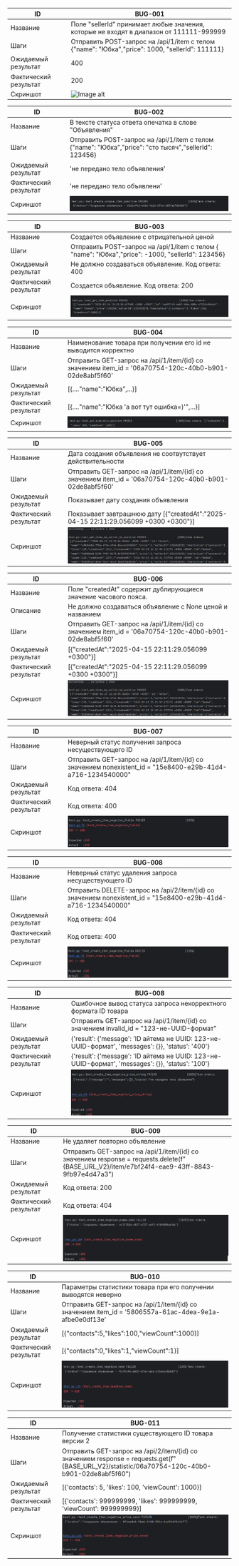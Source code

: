| ID                    | BUG-001                                                                                                       |
|-----------------------|---------------------------------------------------------------------------------------------------------------|
| Название              | Поле "sellerId" принимает любые значения, которые не входят в диапазон от 111111-999999                                                                           | 	
| Шаги        | Отправить POST-запрос на /api/1/item с телом {"name": "Юбка","price": 1000, "sellerId": 111111}
| Ожидаемый результат   | 400                                                           | 
| Фактический результат | 200                                                         |
| Скриншот              | ![Image alt](https://github.com/Acypaa/qa/blob/main/Task_2/img/img_1.png)                                |

| ID                    | BUG-002                                                                        |
|-----------------------|--------------------------------------------------------------------------------|
| Название              | В тексте статуса ответа опечатка в слове "Объявления"                                      | 	
| Шаги                  | Отправить POST-запрос на /api/1/item с телом  {"name": "Юбка","price": "сто тысяч","sellerId": 123456}                     |
| Ожидаемый результат   | 'не передано тело объявления'                          | 
| Фактический результат | 'не передано тело объявлени'                                        |
| Скриншот              | ![Image alt](https://github.com/Acypaa/qa_tech/blob/main/Task_2/img/img_2.png) |

| ID                    | BUG-003                                                                                                                                  |
|-----------------------|------------------------------------------------------------------------------------------------------------------------------------------|
| Название              | Создается объявление с отрицательной ценой                                                                                               | 	                                                                                 |
| Шаги                  | Отправить POST-запрос на /api/1/item с телом { "name": "Юбка","price": -1000, "sellerId": 123456}|
| Ожидаемый результат   | Не должно создаваться объявление. Код ответа: 400                                                                                        | 
| Фактический результат | Создается объявление. Код ответа: 200                                                                                                    |
| Скриншот              | ![Image alt](https://github.com/Acypaa/qa_tech/blob/main/Task_2/img/img_3.png)                                                           |

| ID                    | BUG-004                                                                                                                    |
|-----------------------|----------------------------------------------------------------------------------------------------------------------------|
| Название              | Наименование товара при получении его id не выводится корректно                                                                                     | 	
| Шаги                  | Отправить GET-запрос на /api/1/item/{id} со значением item_id = '06a70754-120c-40b0-b901-02de8abf5f60' |
| Ожидаемый результат   | [{...."name":"Юбка",...}]                                                                         | 
| Фактический результат | [{...."name":"Юбка 'а вот тут ошибка=)'",...}]                                                                                    |
| Скриншот              | ![Image alt](https://github.com/Acypaa/qa_tech/blob/main/Task_2/img/img_4.png)                                             |

| ID                    | BUG-005                                                                                                                                  |
|-----------------------|------------------------------------------------------------------------------------------------------------------------------------------|
| Название              | Дата создания объявления не соотвутствует действительности                                                                                                     | 	
| Шаги                  | Отправить GET-запрос на /api/1/item/{id} со значением item_id = '06a70754-120c-40b0-b901-02de8abf5f60' |
| Ожидаемый результат   | Показывает дату создания объявления                                                                                      | 
| Фактический результат | Показывает завтрашнюю дату [{"createdAt":"2025-04-15 22:11:29.056099 +0300 +0300"}]                                                                                                  |
| Скриншот              | ![Image alt](https://github.com/Acypaa/qa_tech/blob/main/Task_2/img/img_5.png)                                                          |

| ID                    | BUG-006                                                                                                                    |
|-----------------------|----------------------------------------------------------------------------------------------------------------------------|
| Название              | Поле "createdAt" содержит дублирующиеся значение часового пояса.                                                                             | 	
| Описание              | Не должно создаваться объявление с None ценой и названием                                                                  |
| Шаги                  | Отправить GET-запрос на /api/1/item/{id} со значением item_id = '06a70754-120c-40b0-b901-02de8abf5f60' |
| Ожидаемый результат   | [{"createdAt":"2025-04-15 22:11:29.056099 +0300"}]                                                                       | 
| Фактический результат | [{"createdAt":"2025-04-15 22:11:29.056099 +0300 +0300"}]                                                                                      |
| Скриншот              | ![Image alt](https://github.com/Acypaa/qa_tech/blob/main/Task_2/img/img_5.png)                                            |


| ID                    | BUG-007                                                                                                                       |
|-----------------------|-------------------------------------------------------------------------------------------------------------------------------|
| Название              | Неверный статус получения запроса несуществующего ID                                                                     | 	
| Шаги                  | Отправить GET-запрос на /api/1/item/{id} со значением nonexistent_id = "15e8400-e29b-41d4-a716-1234540000" |
| Ожидаемый результат   | Код ответа: 404                                                                             | 
| Фактический результат | Код ответа: 400                                                                                         |
| Скриншот              | ![Image alt](https://github.com/Acypaa/qa_tech/blob/main/Task_2/img/img_6.png)                                               |

| ID                    | BUG-008                                                                                                                       |
|-----------------------|-------------------------------------------------------------------------------------------------------------------------------|
| Название              | Неверный статус удаления запроса несуществующего ID                                                                     | 	
| Шаги                  | Отправить DELETE-запрос на /api/2/item/{id} со значением nonexistent_id = "15e8400-e29b-41d4-a716-1234540000" |
| Ожидаемый результат   | Код ответа: 404                                                                             | 
| Фактический результат | Код ответа: 400                                                                                         |
| Скриншот              | ![Image alt](https://github.com/Acypaa/qa_tech/blob/main/Task_2/img/img_6.png)                                               |

| ID                    | BUG-008                                                                                                                     |
|-----------------------|-----------------------------------------------------------------------------------------------------------------------------|
| Название              | Ошибочное вывод статуса запроса некорректного формата ID товара                                                      | 	
| Шаги                  | Отправить GET-запрос на /api/1/item/{id} со значением invalid_id = "123-не-UUID-формат"|
| Ожидаемый результат   | {'result': {'message': 'ID айтема не UUID: 123-не-UUID-формат', 'messages': {}}, 'status': '400'}                                                                          | 
| Фактический результат | {'result': {'message': 'ID айтема не UUID: 123-не-UUID-формат', 'messages': {}}, 'status': '100'}                                                                                       |
| Скриншот              | ![Image alt](https://github.com/Acypaa/qa_tech/blob/main/Task_2/img/img_7.png)                                             |

| ID                    | BUG-009                                                                                                                   |
|-----------------------|---------------------------------------------------------------------------------------------------------------------------|
| Название              | Не удаляет повторно объявление                                                  | 	
| Шаги                  | Отправить GET-запрос на /api/1/item/{id} со значением response = requests.delete(f"{BASE_URL_V2}/item/e7bf24f4-eae9-43ff-8843-9fb97e4d47a3")                                    |
| Ожидаемый результат   | Код ответа: 200                                                                         | 
| Фактический результат | Код ответа: 404                                                                                     |
| Скриншот              | ![Image alt](https://github.com/Acypaa/qa_tech/blob/main/Task_2/img/img_11.png)                                           |

| ID                    | BUG-010                                                                                                                                   |
|-----------------------|-------------------------------------------------------------------------------------------------------------------------------------------|
| Название              | Параметры статистики товара при его получении выводятся неверно                                                                       | 	
| Шаги                  | Отправить GET-запрос на /api/1/item/{id}  со значением  item_id = '5806557a-61ac-4dea-9e1a-afbe0e0df13e'
| Ожидаемый результат   | [{"contacts":5,"likes":100,"viewCount":1000}]                                                                                       | 
| Фактический результат | [{"contacts":0,"likes":1,"viewCount":1}]                                                                                                   |
| Скриншот              | ![Image alt](https://github.com/Acypaa/qa_tech/blob/main/Task_2/img/img_9.png)                                                               |

| ID                    | BUG-011                                                                                                                                   |
|-----------------------|-------------------------------------------------------------------------------------------------------------------------------------------|
| Название              | Получение статистики существующего ID товара версии 2                                                                        | 	
| Шаги                  | Отправить GET-запрос на /api/2/item/{id}  со значением response = requests.get(f"{BASE_URL_V2}/statistic/06a70754-120c-40b0-b901-02de8abf5f60") |
| Ожидаемый результат   | [{'contacts': 5, 'likes': 100, 'viewCount': 1000}]                                                                                        | 
| Фактический результат | [{'contacts': 999999999, 'likes': 999999999, 'viewCount': 999999999}]                                                                                                    |
| Скриншот              | ![Image alt](https://github.com/Acypaa/qa_tech/blob/main/Task_2/img/img_10.png)|

   
